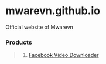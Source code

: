 # mwarevn.github.io
Official website of Mwarevn

### Products

> 1. <a href="https://fastsave.live">Facebook Video Downloader</a>
